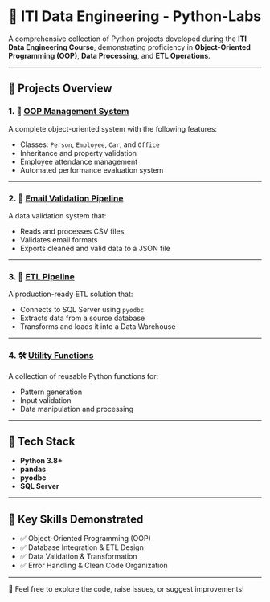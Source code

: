 # 🧠 ITI Data Engineering - Python-Labs

A comprehensive collection of Python projects developed during the **ITI Data Engineering Course**, demonstrating proficiency in **Object-Oriented Programming (OOP)**, **Data Processing**, and **ETL Operations**.

---

## 🚀 Projects Overview

### 1. 🔧 [OOP Management System](./oop%20project/oop_lap.py)
A complete object-oriented system with the following features:
- Classes: `Person`, `Employee`, `Car`, and `Office`
- Inheritance and property validation
- Employee attendance management
- Automated performance evaluation system

---

### 2. 📧 [Email Validation Pipeline](./Email_Validation/emailTask.py)
A data validation system that:
- Reads and processes CSV files
- Validates email formats
- Exports cleaned and valid data to a JSON file

---

### 3. 🔁 [ETL Pipeline](./functions%20and%20modules/modules.py)
A production-ready ETL solution that:
- Connects to SQL Server using `pyodbc`
- Extracts data from a source database
- Transforms and loads it into a Data Warehouse

---

### 4. 🛠️ [Utility Functions](./functions%20and%20modules/functions.py)
A collection of reusable Python functions for:
- Pattern generation
- Input validation
- Data manipulation and processing

---

## 🧰 Tech Stack

- **Python 3.8+**
- **pandas**
- **pyodbc**
- **SQL Server**

---

## 🎯 Key Skills Demonstrated

- ✅ Object-Oriented Programming (OOP)
- ✅ Database Integration & ETL Design
- ✅ Data Validation & Transformation
- ✅ Error Handling & Clean Code Organization

---

💬 Feel free to explore the code, raise issues, or suggest improvements!
